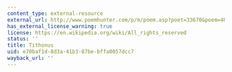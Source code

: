 ```yaml
---
content_type: external-resource
external_url: http://www.poemhunter.com/p/m/poem.asp?poet=33670&poem=401490
has_external_license_warning: true
license: https://en.wikipedia.org/wiki/All_rights_reserved
status: ''
title: Tithonus
uid: e70baf1d-8d3a-41b3-87be-bffa0057dcc7
wayback_url: ''
---
```

